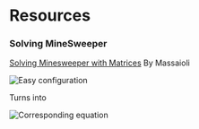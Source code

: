# Resources

### Solving MineSweeper

[Solving Minesweeper with Matrices](https://massaioli.wordpress.com/2013/01/12/solving-minesweeper-with-matricies/) By Massaioli

![Easy configuration](https://massaioli.wordpress.com/wp-content/uploads/2013/01/screen-shot-2015-10-24-at-1-31-10-pm1.png?w=1000) 

Turns into

![Corresponding equation](https://massaioli.wordpress.com/wp-content/uploads/2013/01/screen-shot-2016-02-08-at-5-54-32-pm.png)